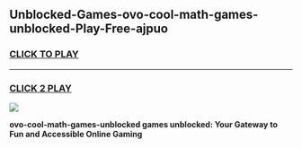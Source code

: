 
## Unblocked-Games-ovo-cool-math-games-unblocked-Play-Free-ajpuo
<h3>
<a href="https://premium76.site?title=ovo-cool-math-games-unblocked&ref=23A">CLICK TO PLAY</a></h3>
<hr>

<h3>
<a href="https://premium76.site?title=ovo-cool-math-games-unblocked&ref=23A">CLICK 2 PLAY</a>
  
</h3>

<a href="https://premium76.site?title=ovo-cool-math-games-unblocked&ref=23A"><img src="https://clearcache.store/games.png"></a>


**ovo-cool-math-games-unblocked games unblocked: Your Gateway to Fun and Accessible Online Gaming**
